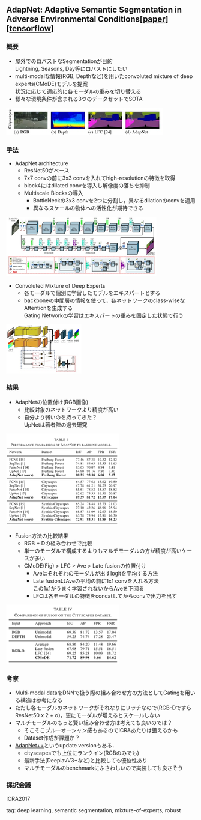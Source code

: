 ## AdapNet: Adaptive Semantic Segmentation in Adverse Environmental Conditions[[paper](http://ais.informatik.uni-freiburg.de/publications/papers/valada17icraa.pdf)][[tensorflow](https://github.com/DeepSceneSeg/AdapNet)]

### 概要
- 屋外でのロバストなSegmentationが目的  
Lightning, Seasons, Day等にロバストにしたい
- multi-modalな情報(RGB, Depthなど)を用いたconvoluted mixture of deep experts(CMoDE)モデルを提案  
状況に応じて適応的に各モーダルの重みを切り替える
- 様々な環境条件が含まれる3つのデータセットでSOTA

![adapnet1](./adapnet/adapnet1.jpg)

### 手法
- AdapNet architecture
  - ResNet50がベース
  - 7x7 convの前に3x3 convを入れてhigh-resolutionの特徴を取得
  - block4にはdilated convを導入し解像度の落ちを抑制
  - Multiscale Blocksの導入
    - BottleNeckの3x3 convを2つに分割し，異なるdilationのconvを適用
    - 異なるスケールの物体への活性化が期待できる

<img src='./adapnet/adapnet2.jpg' width='400px'>

- Convoluted Mixture of Deep Experts
  - 各モーダルで個別に学習したモデルをエキスパートとする
  - backboneの中間層の情報を使って，各ネットワークのclass-wiseなAttentionを生成する  
  Gating Networkの学習はエキスパートの重みを固定した状態で行う

<img src='./adapnet/adapnet3.jpg' width='200px'>

### 結果
- AdapNetの位置付け(RGB画像)  
  - 比較対象のネットワークより精度が高い
  - 自分より弱いのを持ってきた？  
  UpNetは著者陣の過去研究

<img src='./adapnet/adapnet4.png' width='300px'>

- Fusion方法の比較結果
  - RGB + Dの組み合わせで比較
  - 単一のモーダルで構成するよりもマルチモーダルの方が精度が高いケースが多い
  - CMoDE(Fig) > LFC > Ave > Late fusionの位置付け
    - Aveはそれぞれのモーダルが出すlogitを平均する方法
    - Late fusionはAveの平均の前に1x1 convを入れる方法  
    この1x1がうまく学習されないからAveを下回る
    - LFCは各モーダルの特徴をconcatしてからconvで出力を出す

<img src='./adapnet/adapnet5.png' width='300px'>

### 考察
- Multi-modal dataをDNNで扱う際の組み合わせ方の方法としてGatingを用いる構造は参考になる
- ただし各モーダルのネットワークがそれなりにリッチなので(RGB-DですらResNet50 x 2 + α)，更にモーダルが増えるとスケールしない
- マルチモーダルのもっと賢い組み合わせ方は考えても良いのでは？  
  - そこそこブルーオーシャン感もあるのでICRAあたりは狙えるかも
  - Dataset作成が課題か？
- [AdapNet++](https://github.com/DeepSceneSeg/AdapNet-pp)というupdate versionもある．  
  - cityscapesでも上位にランクイン(RGBのみでも)
  - 最新手法(DeeplavV3+など)と比較しても優位性あり
  - マルチモーダルのbenchmarkにふさわしいので実装しても良さそう

### 採択会議
ICRA2017

tag: deep learning, semantic segmentation, mixture-of-experts, robust